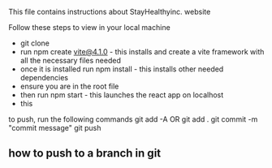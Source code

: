 This file contains instructions about StayHealthyinc. website

Follow these steps to view in your local machine
- git clone 
- run npm create vite@4.1.0 - this installs and create a vite framework with all the necessary files needed
- once it is installed run npm install - this installs other needed dependencies
- ensure you are in the root file
- then run npm start - this launches the react app on localhost
- this

to push, run the following commands
git add -A OR git add .
git commit -m "commit message"
git push

how to push to a branch in git
-

